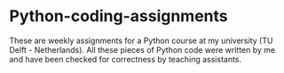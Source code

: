 # Python-coding-assignments
These are weekly assignments for a Python course at my university (TU Delft - Netherlands).
All these pieces of Python code were written by me and have been checked for correctness by teaching assistants.
